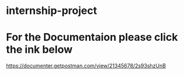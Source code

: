 # internship-project
# For the Documentaion please click the ink below
https://documenter.getpostman.com/view/21345678/2s93shzUnB
